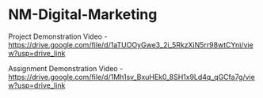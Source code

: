 # NM-Digital-Marketing

Project Demonstration Video - https://drive.google.com/file/d/1aTUOOyGwe3_2i_5RkzXiN5rr98wtCYni/view?usp=drive_link

Assignment Demonstration Video - https://drive.google.com/file/d/1Mh1sv_BxuHEk0_8SH1x9Ld4q_qGCfa7g/view?usp=drive_link
